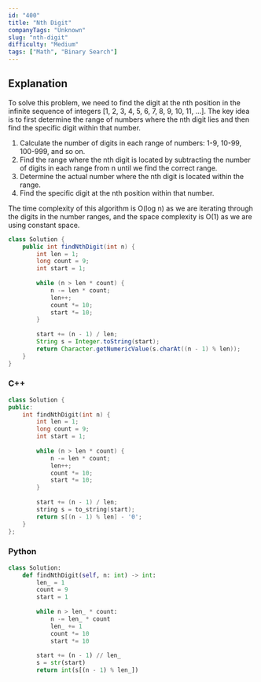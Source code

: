 ```yaml
---
id: "400"
title: "Nth Digit"
companyTags: "Unknown"
slug: "nth-digit"
difficulty: "Medium"
tags: ["Math", "Binary Search"]
---
```


## Explanation

To solve this problem, we need to find the digit at the nth position in the infinite sequence of integers [1, 2, 3, 4, 5, 6, 7, 8, 9, 10, 11, ...]. The key idea is to first determine the range of numbers where the nth digit lies and then find the specific digit within that number.

1. Calculate the number of digits in each range of numbers: 1-9, 10-99, 100-999, and so on.
2. Find the range where the nth digit is located by subtracting the number of digits in each range from n until we find the correct range.
3. Determine the actual number where the nth digit is located within the range.
4. Find the specific digit at the nth position within that number.

The time complexity of this algorithm is O(log n) as we are iterating through the digits in the number ranges, and the space complexity is O(1) as we are using constant space.
```java
class Solution {
    public int findNthDigit(int n) {
        int len = 1; 
        long count = 9;
        int start = 1;
        
        while (n > len * count) {
            n -= len * count;
            len++;
            count *= 10;
            start *= 10;
        }
        
        start += (n - 1) / len;
        String s = Integer.toString(start);
        return Character.getNumericValue(s.charAt((n - 1) % len));
    }
}
```

### C++
```cpp
class Solution {
public:
    int findNthDigit(int n) {
        int len = 1;
        long count = 9;
        int start = 1;
        
        while (n > len * count) {
            n -= len * count;
            len++;
            count *= 10;
            start *= 10;
        }
        
        start += (n - 1) / len;
        string s = to_string(start);
        return s[(n - 1) % len] - '0';
    }
};
```

### Python
```python
class Solution:
    def findNthDigit(self, n: int) -> int:
        len_ = 1
        count = 9
        start = 1
        
        while n > len_ * count:
            n -= len_ * count
            len_ += 1
            count *= 10
            start *= 10
        
        start += (n - 1) // len_
        s = str(start)
        return int(s[(n - 1) % len_])
```